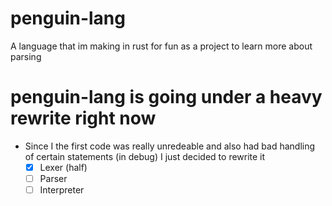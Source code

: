 # penguin-lang
A language that im making in rust for fun as a project to learn more about parsing

# penguin-lang is going under a heavy rewrite right now
- Since I the first code was really unredeable and also had bad handling of certain statements (in debug) I just decided to rewrite it
  - [x] Lexer (half)
  - [ ] Parser
  - [ ] Interpreter
